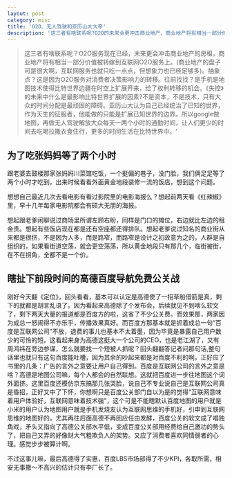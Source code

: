 ```yaml
---
layout: post
category: misc
title: 'O2O、无人驾驶和亚历山大大帝'
description: '这三者有啥联系呢?O2O的未来会更冲击商业地产，商业地产将有相当一部分价值被转嫁到互联网O2O服务上(盘子很可想象啊)。抽象点？这是因为O2O服务对消费者决策影响力的转移。往前找找？是手机是地图技术使得比特世界边疆在时空上扩展开来，给了权利转移的机会。《失控》的未来中什么是最影响比特世界扩展的因素?不是资本，不是技术，只有大众的时间分配是最顽固的障碍。亚历山大认为自己已经统治了已知的世界，作为天生的征服者，他能做的只能是扩展已知世界的边界。所以google做地图，再做无人驾驶解放大众每天一两个小时的通勤时间，让人们更少的时间去吃喝拉撒衣食住行，更多的时间生活在比特世界中。'
---
```


> 这三者有啥联系呢？O2O服务现在已经，未来更会冲击商业地产的房租，商业地产将有相当一部分价值被转嫁到互联网O2O服务上。(商业地产的盘子可是很大啊，互联网服务也就只吃一点点，但想象力也已经足够多)。抽象点？这是因为O2O服务对消费者决策影响力的转移。往前找找？是手机是地图技术使得比特世界边疆在时空上扩展开来，给了权利转移的机会。《失控》的未来中什么是最影响比特世界扩展的因素?不是资本，不是技术，只有大众的时间分配是最顽固的障碍。亚历山大认为自己已经统治了已知的世界，作为天生的征服者，他能做的只能是扩展已知世界的边界。所以google做地图，再做无人驾驶解放大众每天一两个小时的通勤时间，让人们更少的时间去吃喝拉撒衣食住行，更多的时间生活在比特世界中。'

## 为了吃张妈妈等了两个小时
跟老婆去鼓楼那家张妈妈川菜馆吃饭，一个挺偏的巷子，没门脸，我们俩足足等了两个小时才吃到，出来时候看看外面黄金地段装修一流的饭店，想到这个问题。

想想自己最近几次去看电影有看过影院里的电影海报么？想起前两天看《红辣椒》里，早十几年每家电影院都会有硕大无朋的海报。

想起跟老爹闲聊说过商场里所谓左顾右盼，同样是门口的摊位，右边就比左边的租金贵。想起有些饭店现在都是还有空座都还得排队。想起老爹说过知名的商业街从来都是很挤，不是因为人多，而是路窄，而路窄是设计之初故意为之的，人群是自组织的，如果看街道空荡，就会更空荡荡，所以黄金地段只有那几个，临街被街，在不在拐角，全都不是一个价。

## 瞎扯下前段时间的高德百度导航免费公关战

刚好今天翻《定位》，回头看看，基本可以认定是高德使了一招草船借箭是真，剩下的就都是胡言乱语了。因为看起来高德除了个发布会，后续就见不到啥么软文了，剩下两天大量的报道都是百度方的啦，这省了不少公关费。而效果那，两家因为成总一怒闹得不亦乐乎，传播效果真好。而百度方那基本就是抓着成总一句“百度是互联网公司”不放，退费的事儿也基本不太着墨，因为毕竟是暴露自己用户数少的可怜的短。这看起来身为高德这挺大一个公司的CEO，也是老江湖了，又有周鸿祎在旁边参谋，怎么就要找一个短被人抓呢？回头翻翻答记者问那句话,整句话里也就只有这句百度能吐槽，因为其余的吵起来都是对百度不利的啊，正好应了书里的几条：广告的言外之意要让用户自己得到。百度是互联网公司的言外之意是啥？高德是地图公司嘛，每个人都会的自然联想。这就把百度进一步往地图这个词外面挤。这里百度还模仿京东搞那几张哭脸，说自己不专业说自己是互联网公司真是昏招，正好又中了下怀，你想啊只是百度公关部门自以为是的觉得“互联网意味着用户体验好，互联网意味着技术强”，这个可是不能瞎默认百度地图的用户就是小米的用户认为地图用户就是手机发烧友认为互联网思维的手机好，引申到互联网思维的地图好的。尤其再往后面高德不再回应任由发酵，百度公关的软文成了唱独角戏，矛头又指向了高德公关部水平低，变成百度公关部用经费给自己邀功的势头了，把自己又弄的好像财大气粗欺负人的架势。又应了消费者喜欢同情弱者的心理。感觉步步被算计啊。

不过这事儿嘛，最后高德得了实惠，百度LBS市场部得了不少KPI，各取所需，相安无事撒～不高兴的估计只有李厂长了。
